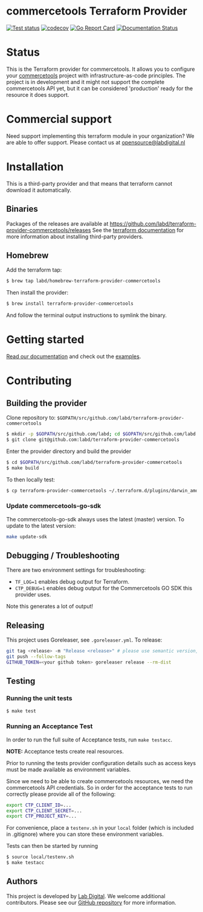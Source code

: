 # commercetools Terraform Provider

[![Test status](https://github.com/labd/terraform-provider-commercetools/workflows/Run%20Tests/badge.svg)](https://github.com/labd/terraform-provider-commercetools/actions?query=workflow%3A%22Run+Tests%22)
[![codecov](https://codecov.io/gh/LabD/terraform-provider-commercetools/branch/master/graph/badge.svg)](https://codecov.io/gh/LabD/terraform-provider-commercetools)
[![Go Report Card](https://goreportcard.com/badge/github.com/labd/terraform-provider-commercetools)](https://goreportcard.com/report/github.com/labd/terraform-provider-commercetools)
[![Documentation Status](https://readthedocs.org/projects/commercetools-terraform-provider/badge/?version=latest)](https://commercetools-terraform-provider.readthedocs.io/en/latest/?badge=latest)

# Status

This is the Terraform provider for commercetools. It allows you to configure
your [commercetools](https://commercetools.com/) project with
infrastructure-as-code principles. The project is in development and it might
not support the complete commercetools API yet, but it can be considered
'production' ready for the resource it does support.

# Commercial support
Need support implementing this terraform module in your organization? We are
able to offer support. Please contact us at opensource@labdigital.nl

# Installation

This is a third-party provider and that means that terraform cannot download it
automatically. 

## Binaries

Packages of the releases are available at
https://github.com/labd/terraform-provider-commercetools/releases See the
[terraform documentation](https://www.terraform.io/docs/configuration/providers.html#third-party-plugins)
for more information about installing third-party providers.

## Homebrew

Add the terraform tap:

```sh
$ brew tap labd/homebrew-terraform-provider-commercetools
```

Then install the provider:

```sh
$ brew install terraform-provider-commercetools
```

And follow the terminal output instructions to symlink the binary.


# Getting started

[Read our documentation](https://readthedocs.org/projects/commercetools-terraform-provider) 
and check out the [examples](https://commercetools-terraform-provider.readthedocs.io/en/latest/examples/).

# Contributing

## Building the provider

Clone repository to: `$GOPATH/src/github.com/labd/terraform-provider-commercetools`

```sh
$ mkdir -p $GOPATH/src/github.com/labd; cd $GOPATH/src/github.com/labd
$ git clone git@github.com:labd/terraform-provider-commercetools
```

Enter the provider directory and build the provider

```sh
$ cd $GOPATH/src/github.com/labd/terraform-provider-commercetools
$ make build
```

To then locally test:

```sh
$ cp terraform-provider-commercetools ~/.terraform.d/plugins/darwin_amd64/terraform-provider-commercetools
```

### Update commercetools-go-sdk

The commercetools-go-sdk always uses the latest (master) version. To update to
the latest version:

```sh
make update-sdk
```

## Debugging / Troubleshooting

There are two environment settings for troubleshooting:

- `TF_LOG=1` enables debug output for Terraform.
- `CTP_DEBUG=1` enables debug output for the Commercetools GO SDK this provider uses.

Note this generates a lot of output!

## Releasing

This project uses Goreleaser, see `.goreleaser.yml`. To release:

```sh
git tag <release> -m "Release <release>" # please use semantic version, so always X.Y.Z
git push --follow-tags
GITHUB_TOKEN=<your github token> goreleaser release --rm-dist
```

## Testing

### Running the unit tests

```sh
$ make test
```

### Running an Acceptance Test

In order to run the full suite of Acceptance tests, run `make testacc`.

**NOTE:** Acceptance tests create real resources.

Prior to running the tests provider configuration details such as access keys
must be made available as environment variables.

Since we need to be able to create commercetools resources, we need the
commercetools API credentials. So in order for the acceptance tests to run
correctly please provide all of the following:

```sh
export CTP_CLIENT_ID=...
export CTP_CLIENT_SECRET=...
export CTP_PROJECT_KEY=...
```
For convenience, place a `testenv.sh` in your `local` folder (which is
included in .gitignore) where you can store these environment variables.

Tests can then be started by running

```sh
$ source local/testenv.sh
$ make testacc
```

## Authors
This project is developed by [Lab Digital](https://www.labdigital.nl). We
welcome additional contributors. Please see our
[GitHub repository](https://github.com/labd/terraform-provider-commercetools)
for more information.

